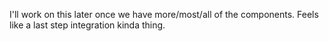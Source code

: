 I'll work on this later once we have more/most/all of the components. Feels like a last step integration kinda thing.

